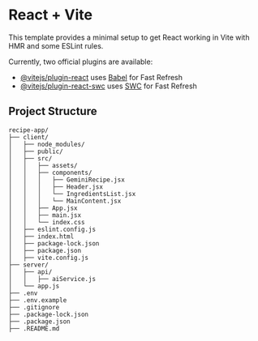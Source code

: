 # React + Vite

This template provides a minimal setup to get React working in Vite with HMR and some ESLint rules.

Currently, two official plugins are available:

- [@vitejs/plugin-react](https://github.com/vitejs/vite-plugin-react/blob/main/packages/plugin-react/README.md) uses [Babel](https://babeljs.io/) for Fast Refresh
- [@vitejs/plugin-react-swc](https://github.com/vitejs/vite-plugin-react-swc) uses [SWC](https://swc.rs/) for Fast Refresh

## Project Structure

```
recipe-app/
├── client/
│   ├── node_modules/
│   ├── public/
│   ├── src/
│   │   ├── assets/
│   │   ├── components/
│   │   │   ├── GeminiRecipe.jsx
│   │   │   ├── Header.jsx
│   │   │   └── IngredientsList.jsx
│   │   │   └── MainContent.jsx
│   │   ├── App.jsx
│   │   ├── main.jsx
│   │   └── index.css
│   ├── eslint.config.js
│   ├── index.html
│   ├── package-lock.json
│   ├── package.json
│   ├── vite.config.js
├── server/
│   ├── api/
│   │   ├── aiService.js
│   └── app.js
├── .env
├── .env.example
├── .gitignore
├── .package-lock.json
├── .package.json
├── .README.md
```
